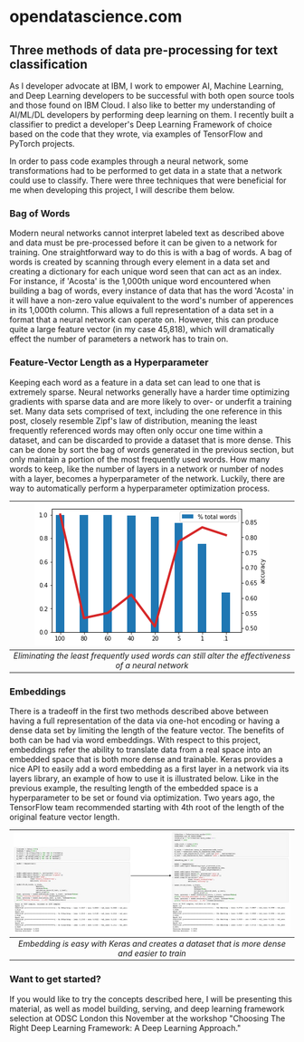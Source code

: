 # opendatascience.com

## Three methods of data pre-processing for text classification
As I developer advocate at IBM, I work to empower AI, Machine Learning, and Deep Learning developers to be successful with both open source tools and those found on IBM Cloud. I also like to better my understanding of AI/ML/DL developers by performing deep learning on them. I recently built a classifier to predict a developer's Deep Learning Framework of choice based on the code that they wrote, via examples of TensorFlow and PyTorch projects.

In order to pass code examples through a neural network, some transformations had to be performed to get data in a state that a network could use to classify. There were three techniques that were beneficial for me when developing this project, I will describe them below.

### Bag of Words
Modern neural networks cannot interpret labeled text as described above and data must be pre-processed before it can be given to a network for training. One straightforward way to do this is with a bag of words. A bag of words is created by scanning through every element in a data set and creating a dictionary for each unique word seen that can act as an index. For instance, if 'Acosta' is the 1,000th unique word encountered when building a bag of words, every instance of data that has the word 'Acosta' in it will have a non-zero value equivalent to the word's number of apperences in its 1,000th column. This allows a full representation of a data set in a format that a neural network can operate on. However, this can produce quite a large feature vector (in my case 45,818), which will dramatically effect the number of parameters a network has to train on.

### Feature-Vector Length as a Hyperparameter
Keeping each word as a feature in a data set can lead to one that is extremely sparse. Neural networks generally have a harder time optimizing gradients with sparse data and are more likely to over- or underfit a training set. Many data sets comprised of text, including the one reference in this post, closely resemble Zipf's law of distribution, meaning the least frequently referenced words may often only occur one time within a dataset, and can be discarded to provide a dataset that is more dense. This can be done by sort the bag of words generated in the previous section, but only maintain a portion of the most frequently used words. How many words to keep, like the number of layers in a network or number of nodes with a layer, becomes a hyperparameter of the network. Luckily, there are way to automatically perform a hyperparameter optimization process.

| ![bowhpo.png](images/bowhpo.png) | 
|:--:| 
| *Eliminating the least frequently used words can still alter the effectiveness of a neural network* |


### Embeddings
There is a tradeoff in the first two methods described above between having a full representation of the data via one-hot encoding or having a dense data set by limiting the length of the feature vector. The benefits of both can be had via word embeddings. With respect to this project, embeddings refer the ability to translate data from a real space into an embedded space that is both more dense and trainable. Keras provides a nice API to easily add a word embedding as a first layer in a network via its layers library, an example of how to use it is illustrated below. Like in the previous example, the resulting length of the embedded space is a hyperparameter to be set or found via optimization. Two years ago, the TensorFlow team recommended starting with 4th root of the length of the original feature vector length.

| ![embeddings.jpg](images/embedding.jpg) | 
|:--:| 
| *Embedding is easy with Keras and creates a dataset that is more dense and easier to train* |


### Want to get started?
If you would like to try the concepts described here, I will be presenting this material, as well as model building, serving, and deep learning framework selection at ODSC London this November at the workshop "Choosing The Right Deep Learning Framework: A Deep Learning Approach." 
